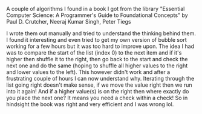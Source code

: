 A couple of algorithms I found in a book I got from the library 
"Essential Computer Science: A Programmer's Guide to Foundational Concepts"
by 
Paul D. Crutcher, 
Neeraj Kumar Singh, 
Peter Tiegs

I wrote them out manually and tried to understand the thinking behind them. 
I found it interesting and even tried to get my own version of bubble sort 
working for a few hours but it was too hard to improve upon. The idea I had 
was to compare the start of the list (index 0) to the next item and if it's 
higher then shuffle it to the right, then go back to the start and check the 
next one and do the same (hoping to shuffle all higher values to the right and 
lower values to the left). This however didn't work and after a frustrating couple
of hours I can now understand why. Iterating through the list going right doesn't 
make sense, if we move the value right then we run into it again! And if a 
higher value(s) is on the right then where exactly do you place the next one? 
It means you need a check within a check! So in hindsight the book was right 
and very efficient and I was wrong lol. 
